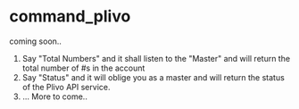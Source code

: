 command_plivo
=============

coming soon..

1. Say "Total Numbers" and it shall listen to the "Master" and will return the total number of #s in the account
2. Say "Status" and it will oblige you as a master and will return the status of the Plivo API service.
3. ... More to come..
